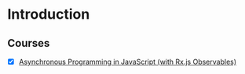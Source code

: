 # Introduction

## Courses

*  [x] [Asynchronous Programming in JavaScript \(with Rx.js Observables\)](https://app.pluralsight.com/library/courses/asynchronous-javascript-rxjs-observables/table-of-contents)

